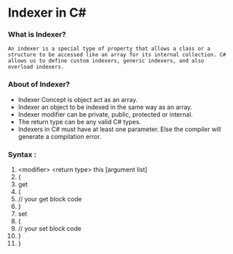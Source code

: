# Indexer in C#

### What is Indexer?
`An indexer is a special type of property that allows a class or a structure to be accessed like an array for its internal collection. C# allows us to define custom indexers, generic indexers, and also overload indexers.`

### About of Indexer?
- Indexer Concept is object act as an array.
- Indexer an object to be indexed in the same way as an array.
- Indexer modifier can be private, public, protected or internal.
- The return type can be any valid C# types.
- Indexers in C# must have at least one parameter. Else the compiler will generate a compilation error.

### Syntax :
<div class="dp-highlighter"> <div class="bar"></div> <ol start="1" class="dp-c"> <li class="alt"><span><span>&lt;modifier&gt;&nbsp;&lt;</span><span class="keyword">return</span><span>&nbsp;type&gt;&nbsp;</span><span class="keyword">this</span><span>&nbsp;[argument&nbsp;list]&nbsp;&nbsp;</span></span></li> <li class=""><span>{&nbsp;&nbsp;</span></li> <li class="alt"><span><span class="keyword">get</span><span>&nbsp;&nbsp;</span></span></li> <li class=""><span>{&nbsp;&nbsp;</span></li> <li class="alt"><span><span class="comment">//&nbsp;your&nbsp;get&nbsp;block&nbsp;code</span><span>&nbsp;&nbsp;</span></span></li> <li class=""><span>}&nbsp;&nbsp;</span></li> <li class="alt"><span><span class="keyword">set</span><span>&nbsp;&nbsp;</span></span></li> <li class=""><span>{&nbsp;&nbsp;</span></li> <li class="alt"><span><span class="comment">//&nbsp;your&nbsp;set&nbsp;block&nbsp;code</span><span>&nbsp;&nbsp;</span></span></li> <li class=""><span>}&nbsp;&nbsp;</span></li> <li class="alt"><span>}&nbsp;&nbsp;</span></li> </ol> </div>

